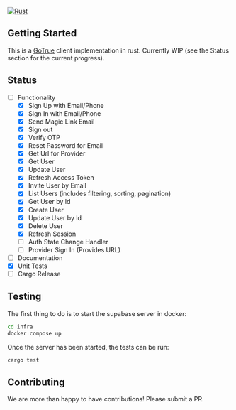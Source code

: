 [![Rust](https://github.com/Fubinator/gotrue-rs/actions/workflows/ci.yml/badge.svg)](https://github.com/Fubinator/gotrue-rs/actions/workflows/ci.yml)

## Getting Started

This is a [GoTrue](https://github.com/supabase/gotrue) client implementation in rust. Currently WIP (see the Status section for the current progress).

## Status

- [ ] Functionality
  - [x] Sign Up with Email/Phone
  - [x] Sign In with Email/Phone
  - [x] Send Magic Link Email
  - [x] Sign out
  - [x] Verify OTP
  - [x] Reset Password for Email
  - [x] Get Url for Provider
  - [x] Get User
  - [x] Update User
  - [x] Refresh Access Token
  - [x] Invite User by Email
  - [x] List Users (includes filtering, sorting, pagination)
  - [x] Get User by Id
  - [x] Create User
  - [x] Update User by Id
  - [x] Delete User
  - [x] Refresh Session
  - [ ] Auth State Change Handler
  - [ ] Provider Sign In (Provides URL)
- [ ] Documentation
- [x] Unit Tests
- [ ] Cargo Release

## Testing

The first thing to do is to start the supabase server in docker:

```sh
cd infra
docker compose up
```

Once the server has been started, the tests can be run:

```sh
cargo test
```

## Contributing

We are more than happy to have contributions! Please submit a PR.
